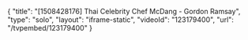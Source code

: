 {
    "title": "[1508428176] Thai Celebrity Chef McDang - Gordon Ramsay",
    "type": "solo",
    "layout": "iframe-static",
    "videoId": "123179400",
    "url": "\/tvpembed\/123179400"
}